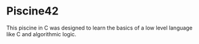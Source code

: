 # Piscine42

This piscine in C was designed to learn the basics of a low level language like C and algorithmic logic.
